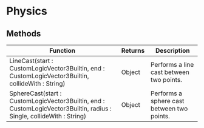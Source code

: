 # Physics
## Methods
|Function|Returns|Description|
|---|---|---|
|LineCast(start : CustomLogicVector3Builtin, end : CustomLogicVector3Builtin, collideWith : String)|Object|Performs a line cast between two points.|
|SphereCast(start : CustomLogicVector3Builtin, end : CustomLogicVector3Builtin, radius : Single, collideWith : String)|Object|Performs a sphere cast between two points.|
